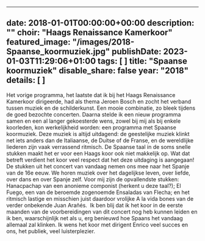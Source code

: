 
---
date: 2018-01-01T00:00:00+00:00
description: ""
choir: "Haags Renaissance Kamerkoor"
featured_image: "/images/2018-Spaanse_koormuziek.jpg"
publishDate: 2023-01-03T11:29:06+01:00
tags: [
]
title: "Spaanse koormuziek"
disable_share: false
year: "2018"
details: [
]
---
Het vorige programma, het laatste dat ik bij het Haags Renaissance Kamerkoor dirigeerde, had als thema Jeroen Bosch en zocht het verband tussen muziek en de schilderkunst. Een mooie combinatie, zo bleek tijdens de goed bezochte concerten.
Daarna stelde ik een nieuw programma samen en een al langer gekoesterde wens, zowel bij mij als bij enkele koorleden, kon werkelijkheid worden: een programma met Spaanse koormuziek. Deze muziek is altijd uitdagend: de geestelijke muziek klinkt net iets anders dan de Italiaanse, de Duitse of de Franse, en de wereldlijke liederen zijn vaak verrassend ritmisch. De Spaanse taal in de soms snelle stukken maakt het er voor een Haags koor ook niet makkelijk op. Wat dat betreft verdient het koor veel respect dat het deze uitdaging is aangegaan!
De stukken uit het concert van vandaag nemen ons mee naar het Spanje van de 16e eeuw. We horen muziek over het dagelijkse leven, over liefde, over dans en over Spanje zelf. Voor mij zijn de opvallendste stukken: Hanacpachap van een anonieme componist (herkent u deze taal?); El Fuego, een van de beroemde zogenoemde Ensaladas van Flecha; en het ritmisch lastige en misschien juist daardoor vrolijke A la vida bones van de verder onbekende Juan Arañés. 
Ik ben blij dat ik het koor in de eerste maanden van de voorbereidingen van dit concert nog heb kunnen leiden en ik ben, waarschijnlijk net als u, erg benieuwd hoe Spaans het vandaag allemaal zal klinken. Ik wens het koor met dirigent Enrico veel succes en ons, het publiek, veel luisterplezier.
